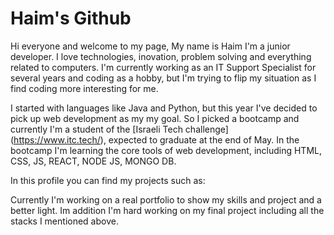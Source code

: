 # Haim's Github
Hi everyone and welcome to my page,
My name is Haim I'm a junior developer.
I love technologies, inovation, problem solving and everything related to computers.
I'm currently working as an IT Support Specialist for several years and coding as a hobby, 
but I'm trying to flip my situation as I find coding more interesting for me.

I started with languages like Java and Python, but this year I've decided to pick up web development as my my goal.
So I picked a bootcamp and currently I'm a student of the [Israeli Tech challenge] (https://www.itc.tech/), expected to graduate at the end of May.
In the bootcamp I'm learning the core tools of web development, including HTML, CSS, JS, REACT, NODE JS, MONGO DB.

In this profile you can find my projects such as:


Currently I'm working on a real portfolio to show my skills and project and a better light.
Im addition I'm hard working on my final project including all the stacks I mentioned above.

